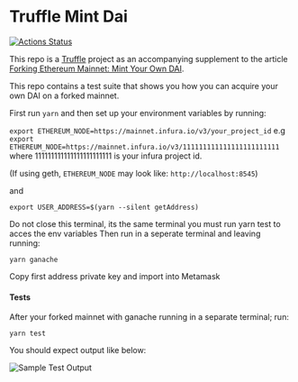 # Truffle Mint Dai

[![Actions Status](https://github.com/ryanio/truffle-mint-dai/workflows/Build/badge.svg)](https://github.com/ryanio/truffle-mint-dai/actions)

This repo is a [Truffle](https://www.trufflesuite.com) project as an accompanying supplement to the article [Forking Ethereum Mainnet: Mint Your Own DAI](https://medium.com/ethereum-grid/forking-mainnet-for-an-easy-local-ethereum-developer-environment-d8b62a82b3f7).

This repo contains a test suite that shows you how you can acquire your own DAI on a forked mainnet.

First run `yarn` and then set up your environment variables by running:

`export ETHEREUM_NODE=https://mainnet.infura.io/v3/your_project_id`
e.g `export ETHEREUM_NODE=https://mainnet.infura.io/v3/111111111111111111111111 `
where 111111111111111111111111 is your infura project id. 

(If using geth, `ETHEREUM_NODE` may look like: `http://localhost:8545`)

and

`export USER_ADDRESS=$(yarn --silent getAddress)`

Do not close this terminal, its the same terminal you must run yarn test to acces the env variables
Then run in a seperate terminal and leaving running:

`yarn ganache`

Copy first address private key and import into Metamask

#### Tests

After your forked mainnet with ganache running in a separate terminal; run:

`yarn test`

You should expect output like below:

![Sample Test Output](https://i.imgur.com/JGWzr78.png)
